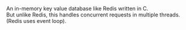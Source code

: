 An in-memory key value database like Redis written in C.</br>
But unlike Redis, this handles concurrent requests in multiple threads. (Redis uses event loop).
